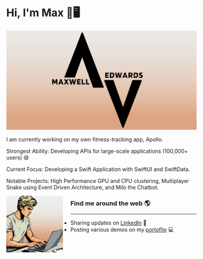 # Hi, I'm Max 👋🖥️

![banner that says Maxwell Edwards - Software Engineer](./images/banner.png)

I am currently working on my own fitness-tracking app, Apollo.

Strongest Ability: Developing APIs for large-scale applications (100,000+ users) 😄

Current Focus: Developing a Swift Application with SwiftUI and SwiftData.

Notable Projects: High Performance GPU and CPU clustering, Multiplayer Snake using Event Driven Architecture, and Milo the Chatbot.

<a href="https://maxedwards.io/"><img align="left" height="150" src="./images/blonde-programmer.png" style="max-width: 100%; display: inline-block; margin-right: 20px"></a>

### Find me around the web 🌎

<hr style="margin-top:-5px; margin-bottom: 5px;">

- Sharing updates on [LinkedIn](https://linkedin.com/in/maxwell-edwards20/) 💼
- Posting various demos on my [portoflio](https://maxedwards.io) 💻
